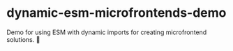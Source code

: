 # dynamic-esm-microfrontends-demo
Demo for using ESM with dynamic imports for creating microfrontend solutions. :rocket:
